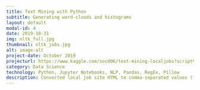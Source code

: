 ```yaml
---
title: Text Mining with Python  
subtitle: Generating word-clouds and histograms
layout: default
modal-id: 4
date: 2019-10-31
img: nltk_full.jpg
thumbnail: nltk_jobs.jpg
alt: image-alt
project-date: October 2019
projecturl: https://www.kaggle.com/socd06/text-mining-localjobs?scriptVersionId=22911460
category: Data Science
technology: Python, Jupyter Notebooks, NLP, Pandas, RegEx, Pillow
description: Converted local job site HTML to comma-separated values (*.csv) dataset then pre-processed using Pandas and regular expressions to finally mine text using the natural language toolkit and pillow to output word-clouds and histograms.
---
```

